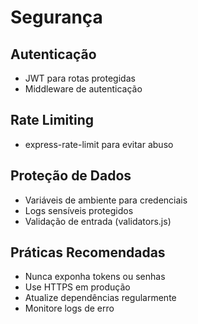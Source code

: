 # Segurança

## Autenticação
- JWT para rotas protegidas
- Middleware de autenticação

## Rate Limiting
- express-rate-limit para evitar abuso

## Proteção de Dados
- Variáveis de ambiente para credenciais
- Logs sensíveis protegidos
- Validação de entrada (validators.js)

## Práticas Recomendadas
- Nunca exponha tokens ou senhas
- Use HTTPS em produção
- Atualize dependências regularmente
- Monitore logs de erro
